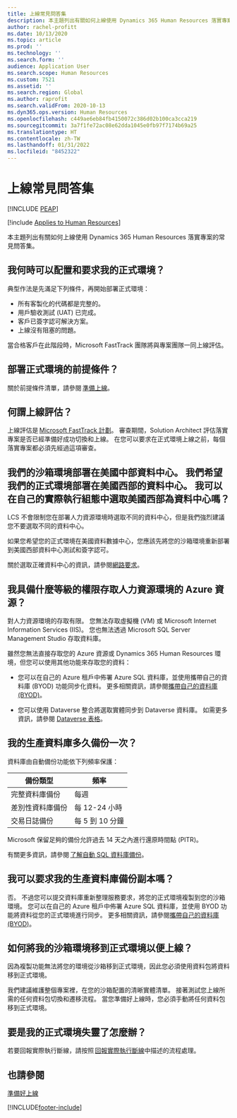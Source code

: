 ```yaml
---
title: 上線常見問答集
description: 本主題列出有關如何上線使用 Dynamics 365 Human Resources 落實專案的常見問答集。
author: rachel-profitt
ms.date: 10/13/2020
ms.topic: article
ms.prod: ''
ms.technology: ''
ms.search.form: ''
audience: Application User
ms.search.scope: Human Resources
ms.custom: 7521
ms.assetid: ''
ms.search.region: Global
ms.author: raprofit
ms.search.validFrom: 2020-10-13
ms.dyn365.ops.version: Human Resources
ms.openlocfilehash: c449ae6eb84fb4150072c386d02b100ca3cca219
ms.sourcegitcommit: 3a7f1fe72ac08e62dda1045e0fb97f7174b69a25
ms.translationtype: HT
ms.contentlocale: zh-TW
ms.lasthandoff: 01/31/2022
ms.locfileid: "8452322"
---
```

# <a name="go-live-faq"></a>上線常見問答集 


[!INCLUDE [PEAP](../includes/peap-2.md)]

[!include [Applies to Human Resources](../includes/applies-to-hr.md)]



本主題列出有關如何上線使用 Dynamics 365 Human Resources 落實專案的常見問答集。 

## <a name="when-can-i-configure-and-request-my-production-environment"></a>我何時可以配置和要求我的正式環境？ 

典型作法是先滿足下列條件，再開始部署正式環境：

- 所有客製化的代碼都是完整的。
- 用戶驗收測試 (UAT) 已完成。
- 客戶已簽字認可解決方案。
- 上線沒有阻塞的問題。 

當合格客戶在此階段時，Microsoft FastTrack 團隊將與專案團隊一同上線評估。 

## <a name="what-are-the-prerequisites-to-deploying-a-production-environment"></a>部署正式環境的前提條件？ 

關於前提條件清單，請參閱 [準備上線](hr-admin-go-live-prepare.md)。 

## <a name="what-is-a-go-live-assessment"></a>何謂上線評估？  

上線評估是 [Microsoft FastTrack 計劃](/dynamics365/fasttrack/)。 審查期間，Solution Architect 評估落實專案是否已經準備好成功切換和上線。 在您可以要求在正式環境上線之前，每個落實專案都必須先經過這項審查。 

## <a name="our-sandbox-environments-are-deployed-in-the-central-us-datacenter-we-want-our-production-environments-to-be-deployed-in-the-west-us-datacenter-can-i-select-west-us-as-the-datacenter-in-my-production-configuration"></a>我們的沙箱環境部署在美國中部資料中心。 我們希望我們的正式環境部署在美國西部的資料中心。 我可以在自己的實際執行組態中選取美國西部為資料中心嗎？ 

LCS 不會限制您在部署人力資源環境時選取不同的資料中心，但是我們強烈建議您不要選取不同的資料中心。  

如果您希望您的正式環境在美國資料數據中心，您應該先將您的沙箱環境重新部署到美國西部資料中心測試和簽字認可。 

關於選取正確資料中心的資訊，請參閱[網路要求](../fin-ops-core/fin-ops/get-started/system-requirements.md#network-requirements)。 

## <a name="what-level-of-access-do-i-have-to-the-azure-resources-for-my-human-resources-environments"></a>我具備什麼等級的權限存取人力資源環境的 Azure 資源？  

對人力資源環境的存取有限。 您無法存取虛擬機 (VM) 或 Microsoft Internet Information Services (IIS)。 您也無法透過 Microsoft SQL Server Management Studio 存取資料庫。 

雖然您無法直接存取您的 Azure 資源或 Dynamics 365 Human Resources 環境，但您可以使用其他功能來存取您的資料：

- 您可以在自己的 Azure 租戶中佈署 Azure SQL 資料庫，並使用攜帶自己的資料庫 (BYOD) 功能同步化資料。 更多相關資訊，請參閱[攜帶自己的資料庫 (BYOD)](../fin-ops-core/dev-itpro/analytics/export-entities-to-your-own-database.md)。

- 您可以使用 Dataverse 整合將選取實體同步到 Dataverse 資料庫。 如需更多資訊，請參閱 [Dataverse 表格](hr-developer-entities.md)。 

## <a name="how-often-is-my-production-database-backed-up"></a>我的生產資料庫多久備份一次？ 

資料庫由自動備份功能依下列頻率保護：

| 備份類型 | 頻率 |
| --- | --- |
| 完整資料庫備份 | 每週 |
| 差別性資料庫備份 | 每 12-24 小時 |
| 交易日誌備份 | 每 5 到 10 分鐘 |

Microsoft 保留足夠的備份允許過去 14 天之內進行還原時間點 (PITR)。 

有關更多資訊，請參閱 [了解自動 SQL 資料庫備份](/azure/azure-sql/database/automated-backups-overview?tabs=single-database)。 

## <a name="can-i-request-a-copy-of-the-backup-of-my-production-database"></a>我可以要求我的生產資料庫備份副本嗎？ 

否。 不過您可以提交資料庫重新整理服務要求，將您的正式環境複製到您的沙箱環境。 您可以在自己的 Azure 租戶中佈署 Azure SQL 資料庫，並使用 BYOD 功能將資料從您的正式環境進行同步。 更多相關資訊，請參閱[攜帶自己的資料庫 (BYOD)](../fin-ops-core/dev-itpro/analytics/export-entities-to-your-own-database.md)。 

## <a name="how-do-i-move-my-sandbox-environment-to-production-for-go-live"></a>如何將我的沙箱環境移到正式環境以便上線？ 

因為複製功能無法將您的環境從沙箱移到正式環境，因此您必須使用資料包將資料移到正式環境。  

我們建議維護整個專案裡，在您的沙箱配置的清晰實體清單。 接著測試您上線所需的任何資料包切換和遷移流程。 當您準備好上線時，您必須手動將任何資料包移到正式環境。 

## <a name="what-should-i-do-if-my-production-environment-is-down"></a>要是我的正式環境失靈了怎麼辦？ 

若要回報實際執行斷線，請按照 [回報實際執行斷線](../fin-ops-core/dev-itpro/lifecycle-services/report-production-outage.md)中描述的流程處理。 

 ## <a name="see-also"></a>也請參閱

 [準備好上線](hr-admin-go-live-prepare.md)


[!INCLUDE[footer-include](../includes/footer-banner.md)]
